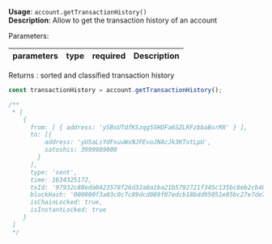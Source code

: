 **Usage**: `account.getTransactionHistory()`    
**Description**: Allow to get the transaction history of an account

Parameters:   

| parameters        | type   | required       | Description                                      |  
|-------------------|--------|----------------| -------------------------------------------------|

Returns : sorted and classified transaction history   

```js
const transactionHistory = account.getTransactionHistory();

/**
 * [
    {
      from: [ { address: 'ySBsUTdfKSzqg5SHDFa6SZLRFzbbaBsrMX' } ],
      to: [{ 
          address: 'yUSaLsYdFxuuWxNJFEvoJNAcJk3KTotLpU',
          satoshis: 3999989000
        }
      ],
      type: 'sent',
      time: 1634325172,
      txId: '97932c88eda0423578f26d32a0a1ba21b5792721f345c135bc8eb2cb4864184c',
      blockHash: '000000f3a03c0c7c89dcd089f87edcb18bdd95051e85bc27e7de73666a071698',
      isChainLocked: true,
      isInstantLocked: true
    }
 ]
 */
```
